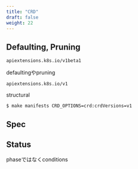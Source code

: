 ```yaml
---
title: "CRD"
draft: false
weight: 22
---
```


## Defaulting, Pruning

`apiextensions.k8s.io/v1beta1`

defaultingやpruning

`apiextensions.k8s.io/v1`

structural

```console
$ make manifests CRD_OPTIONS=crd:crdVersions=v1
```

## Spec

## Status

phaseではなくconditions
